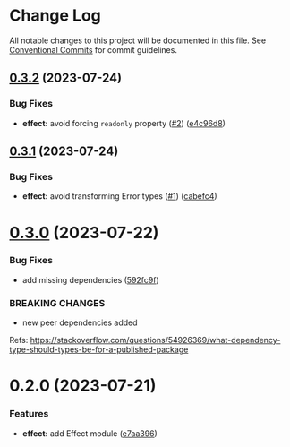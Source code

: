 # Change Log

All notable changes to this project will be documented in this file.
See [Conventional Commits](https://conventionalcommits.org) for commit guidelines.

## [0.3.2](https://github.com/xzhavilla/imho/compare/@imho/effect-fp-ts@0.3.1...@imho/effect-fp-ts@0.3.2) (2023-07-24)


### Bug Fixes

* **effect:** avoid forcing `readonly` property ([#2](https://github.com/xzhavilla/imho/issues/2)) ([e4c96d8](https://github.com/xzhavilla/imho/commit/e4c96d8770e99ecc7d77c5da7d5b13bfe6127ea3))





## [0.3.1](https://github.com/xzhavilla/imho/compare/@imho/effect-fp-ts@0.3.0...@imho/effect-fp-ts@0.3.1) (2023-07-24)


### Bug Fixes

* **effect:** avoid transforming Error types ([#1](https://github.com/xzhavilla/imho/issues/1)) ([cabefc4](https://github.com/xzhavilla/imho/commit/cabefc438eaa31dc9da47ce7d5539f2e17606764))





# [0.3.0](https://github.com/xzhavilla/imho/compare/@imho/effect-fp-ts@0.2.0...@imho/effect-fp-ts@0.3.0) (2023-07-22)


### Bug Fixes

* add missing dependencies ([592fc9f](https://github.com/xzhavilla/imho/commit/592fc9fe916394c22211a5f2d1e7b7cc644e401c))


### BREAKING CHANGES

* new peer dependencies added

Refs: https://stackoverflow.com/questions/54926369/what-dependency-type-should-types-be-for-a-published-package





# 0.2.0 (2023-07-21)


### Features

* **effect:** add Effect module ([e7aa396](https://github.com/xzhavilla/imho/commit/e7aa3960ca0c65467140a68fc40475f9e5e1fe70))
